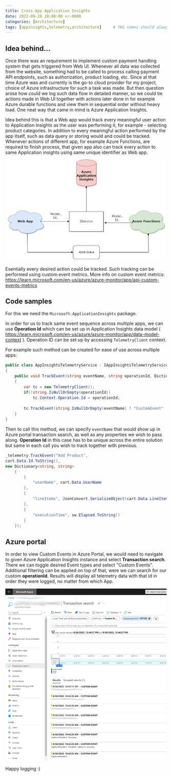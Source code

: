 ```yaml
---
title: Cross-App Application Insights
date: 2022-09-20 20:00:00 +/-0000
categories: [Architecture]
tags: [appinsights,telemetry,architecture]     # TAG names should always be lowercase
---
```


## Idea behind... ##

Once there was an requirement to implement custom payment handling system that gets triggered from Web UI. Whenever all data was collected from the website, something had to be called to process calling payment API endpoints, such as authorization, product loading, etc. Since at that time Azure was and currently is the go-to cloud provider for my project, choice of Azure infrastructure for such a task was made. But then question arose how could we log such data flow in detailed manner, so we could tie actions made in Web UI together with actions later done in for example Azure durable functions and view them in sequential order without heavy load. One neat way that came in mind is Azure Application Insights.
 
Idea behind this is that a Web app would track every meaningful user action to Application Insights as the user was performing it, for example - selecting product categories. In addition to every meaningful action performed by the app itself, such as data query or storing would and could be tracked. Whenever actions of different app, for example Azure Functions, are required to finish process, that given app also can track every action to same Application insights using same unique identifier as Web app.

![Telemetry workflow](/assets/img/posts/telemetry/telemetry.png "Telemetry workflow")

 Esentially every desired action could be tracked. Such tracking can be performed using custom event metrics.
 More info on custom event metrics: <https://learn.microsoft.com/en-us/azure/azure-monitor/app/api-custom-events-metrics>

## Code samples ##

For this we need the `Microsoft.ApplicationInsights` package.
 
In order for us to track same event sequence across multiple apps, we can use **Operation Id** which can be set up in Application Insights data model ( <https://learn.microsoft.com/en-us/azure/azure-monitor/app/data-model-context> ).
Operation ID can be set up by accessing `TelemetryClient` context.
 
For example such method can be created for ease of use across multiple apps:


```csharp
public class AppInsightsTelemetryService : IAppInsightsTelemetryService
{
    public void TrackEvent(string eventName, string operationId, Dictionary<string, string> properties = null)
    {
        var tc = new TelemetryClient();
        if(!string.IsNullOrEmpty(operationId))
            tc.Context.Operation.Id = operationId;

        tc.TrackEvent(string.IsNullOrEmpty(eventName) ? "CustomEvent" : eventName, properties);
    }
}
```

Then to call this method, we can specify `eventName` that would show up in Azure portal transaction search, as well as any properties we wish to pass along. **Operation Id** in this case has to be unique across the entire solution but same in each call you wish to track together with previous.

```csharp
_telemetry.TrackEvent("Add Product",
cart.Data.Id.ToString(),
new Dictionary<string, string>
    {
        {
            "userName", cart.Data.UserName
        },
        {
            "lineItems", JsonConvert.SerializeObject(cart.Data.LineItems)
        },
        {
            "executionTime", sw.Elapsed.ToString()
        }
    });
```

## Azure portal ##

In order to view Custom Events in Azure Portal, we would need to navigate to given Azure Application Insights instance and select **Transaction search**. There we can toggle desired Event types and select "Custom Events". Additional filtering can be applied on top of that, were we can search for our custom **operationId**. Results will display all telemetry data with that Id in order they were logged, no matter from which App.

![Azure portal transacton search](/assets/img/posts/telemetry/telemetry-portal.PNG "Azure portal transacton search")

Happy logging :)

